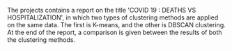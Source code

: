 The projects contains a report on the title 'COVID 19 : DEATHS VS HOSPITALIZATION', in which two types of clustering methods are applied on the same data. 
The first is K-means, and the other is DBSCAN clustering. 
At the end of the report, a comparison is given between the results of both the clustering methods. 
